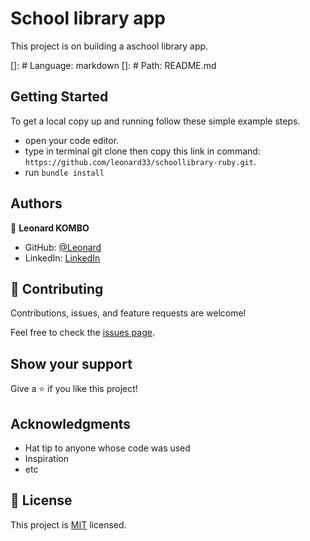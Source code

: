 # School library app

This project is on building a aschool library app.

[]: # Language: markdown
[]: # Path: README.md

## Getting Started

To get a local copy up and running follow these simple example steps.

- open your code editor.
- type in terminal git clone then copy this link in command: `https://github.com/leonard33/schoollibrary-ruby.git`.
- run `bundle install`

## Authors


👤 **Leonard KOMBO**

- GitHub: [@Leonard](https://github.com/leonard33)
- LinkedIn: [LinkedIn](https://www.linkedin.com/in/leonardkombo/)

## 🤝 Contributing

Contributions, issues, and feature requests are welcome!

Feel free to check the [issues page](../../issues/).

## Show your support

Give a ⭐️ if you like this project!

## Acknowledgments

- Hat tip to anyone whose code was used
- Inspiration
- etc

## 📝 License

This project is [MIT](./MIT.md) licensed.